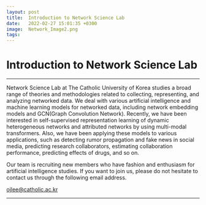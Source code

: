 ```yaml
---
layout: post
title:  Introduction to Network Science Lab 
date:   2022-02-27 15:01:35 +0300
image:  Network_Image2.png
tags:   
---
```

# Introduction to Network Science Lab 
***

Network Science Lab at The Catholic University of Korea studies a broad range of theories and methodologies related to collecting, representing, and analyzing networked data. We deal with various artificial intelligence and machine learning models for networked data, including network embedding models and GCN(Graph Convolution Network). Recently, we have been interested in self-supervised representation learning of dynamic heterogeneous networks and attributed networks by using multi-modal transformers. Also, we have been applying these models to various applications, such as detecting rumor propagation and fake news in social media, predicting research collaborators, estimating collaboration performance, predicting effects of drugs, and so on.

Our team is recruiting new members who have fashion and enthusiasm for artificial intelligence studies. If you want to join us, please do not hesitate to contact us through the following email address.

ojlee@catholic.ac.kr



***


